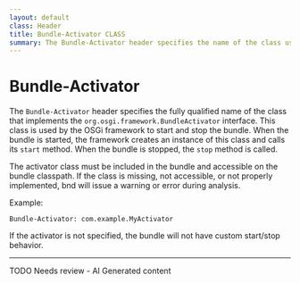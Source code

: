 ```yaml
---
layout: default
class: Header
title: Bundle-Activator CLASS
summary: The Bundle-Activator header specifies the name of the class used to start and stop the bundle
---
```


# Bundle-Activator

The `Bundle-Activator` header specifies the fully qualified name of the class that implements the `org.osgi.framework.BundleActivator` interface. This class is used by the OSGi framework to start and stop the bundle. When the bundle is started, the framework creates an instance of this class and calls its `start` method. When the bundle is stopped, the `stop` method is called.

The activator class must be included in the bundle and accessible on the bundle classpath. If the class is missing, not accessible, or not properly implemented, bnd will issue a warning or error during analysis.

Example:

```
Bundle-Activator: com.example.MyActivator
```

If the activator is not specified, the bundle will not have custom start/stop behavior.


<hr />
TODO Needs review - AI Generated content